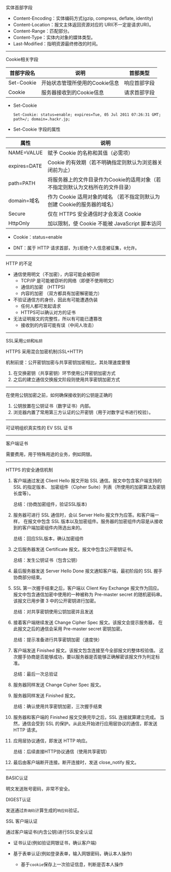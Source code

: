 实体首部字段

* Content-Encoding：实体编码方式(gzip, compress, deflate, identity)
* Content-Location：报文主体返回资源对应的 URI(不一定是请求URI)。
* Content-Range：匹配部分。
* Content-Type：实体内对象的媒体类型。
* Last-Modified：指明资源最终修改的时间。

----

Cookie相关字段

|首部字段名 |说明 |首部类型|
|----|---|---|
|Set-Cookie |开始状态管理所使用的Cookie信息| 响应首部字段|
|Cookie |服务器接收到的Cookie信息 |请求首部字段|

* Set-Cookie

    `Set-Cookie: status=enable; expires=Tue, 05 Jul 2011 07:26:31 GMT; path=/; domain=.hackr.jp;`

* Set-Cookie 字段的属性

|属性 |说明|
|----|----|
|NAME=VALUE |赋予 Cookie 的名称和其值（必需项）|
|expires=DATE |Cookie 的有效期（若不明确指定则默认为浏览器关闭前为止）|
|path=PATH|将服务器上的文件目录作为Cookie的适用对象（若不指定则默认为文档所在的文件目录）
|domain=域名|作为 Cookie 适用对象的域名 （若不指定则默认为创建 Cookie的服务器的域名）|
|Secure |仅在 HTTPS 安全通信时才会发送 Cookie
|HttpOnly |加以限制，使 Cookie 不能被 JavaScript 脚本访问|

* Cookie：status=enable

* DNT：属于 HTTP 请求首部，为`1`拒绝个人信息被征集，`0`允许。

----

HTTP 的不足

* 通信使用明文（不加密），内容可能会被窃听
    * TCP/IP 是可能被窃听的网络（即便不使用明文）
    * 通信的加密 （HTTPS)
    * 内容的加密 （双方都具有加密解密能力）
* 不验证通信方的身份，因此有可能遭遇伪装
    * 任何人都可发起请求
    * HTTPS可以确认对方的证书
* 无法证明报文的完整性，所以有可能已遭篡改
    * 接收到的内容可能有误（中间人攻击）

----

SSL采用`公钥`和`私钥`

HTTPS 采用混合加密机制(SSL+HTTP)

机制前提：公开密钥加密与共享密钥加密相比，其处理速度要慢

1. 在交换密钥（共享密钥）环节使用公开密钥加密方式
2. 之后的建立通信交换报文阶段则使用共享密钥加密方式

----

在使用公钥加密之前，如何确保接收到的公钥是正确的

1. 公钥放置在公钥证书（数字证书）内部。
2. 浏览器内置了常用第三方认证的公开密钥（用于对数字证书进行校验）。

-----

可证明组织真实性的 EV SSL 证书

-----

客户端证书

需要费用，用于特殊用途的业务，例如网银。

-----

HTTPS 的安全通信机制

1. 客户端通过发送 Client Hello 报文开始 SSL 通信。报文中包含客户端支持的 SSL 的指定版本、
加密组件（Cipher Suite）列表（所使用的加密算法及密钥长度等）。

    总结：(协商加密组件，验证SSL版本)

2. 服务器可进行 SSL 通信时，会以 Server Hello 报文作为应答。和客户端一样，
在报文中包含 SSL 版本以及加密组件。服务器的加密组件内容是从接收到的客户端加密组件内筛选出来的。

    总结：回应SSL版本，确认加密组件

3. 之后服务器发送 Certificate 报文。报文中包含公开密钥证书。

    总结：发生公钥证书（包含公钥）

4. 最后服务器发送 Server Hello Done 报文通知客户端，最初阶段的 SSL 握手协商部分结束。

5. SSL 第一次握手结束之后，客户端以 Client Key Exchange 报文作为回应。
报文中包含通信加密中使用的一种被称为 Pre-master secret 的随机密码串。
该报文已用步骤 3 中的公开密钥进行加密。

    总结：对共享密钥使用公钥加密并且发送

6. 接着客户端继续发送 Change Cipher Spec 报文。该报文会提示服务器，
在此报文之后的通信会采用 Pre-master secret 密钥加密。

    总结：提示准备进行共享密钥加密（速度快）

7. 客户端发送 Finished 报文。该报文包含连接至今全部报文的整体校验值。
这次握手协商是否能够成功，要以服务器是否能够正确解密该报文作为判定标准。

    总结：最后一次总验证

8. 服务器同样发送 Change Cipher Spec 报文。

9. 服务器同样发送 Finished 报文。

    总结：确认使用共享密钥加密，三次握手结束

10. 服务器和客户端的 Finished 报文交换完毕之后，SSL 连接就算建立完成。
当然，通信会受到 SSL 的保护。从此处开始进行应用层协议的通信，即发送 HTTP 请求。

11. 应用层协议通信，即发送 HTTP 响应。

    总结：后续直接HTTP协议通信（使用共享密钥）

12. 最后由客户端断开连接。断开连接时，发送 close_notify 报文。

-----

BASIC认证

明文发送账号密码，非常不安全。

DIGEST认证

发送通过`质询码`计算生成的`响应码`验证。

SSL 客户端认证

通过客户端证书(内含公钥)进行SSL安全认证

* 证书认证(例如验证网银证书，确认客户端)

* 基于表单认证(例如登录表单，输入网银密码，确认本人操作)
    
    * 基于`cookie`保存上一次验证信息，判断是否本人操作
    
